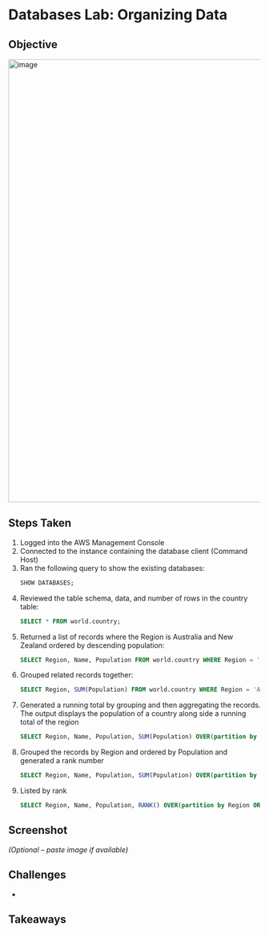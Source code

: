 # Databases Lab: Organizing Data

## Objective
<img width="1582" height="884" alt="image" src="https://github.com/user-attachments/assets/151a5c16-dc06-47bf-a62f-59d351ed1156" />


## Steps Taken
1. Logged into the AWS Management Console
2. Connected to the instance containing the database client (Command Host)
3. Ran the following query to show the existing databases:
      ```sql
      SHOW DATABASES;
      ```
4. Reviewed the table schema, data, and number of rows in the country table:
      ``` sql
      SELECT * FROM world.country;
      ```
5. Returned a list of records where the Region is Australia and New Zealand ordered by descending population:
      ``` sql
      SELECT Region, Name, Population FROM world.country WHERE Region = 'Australia and New Zealand' ORDER By Population desc;
      ```
6. Grouped related records together:
      ``` sql
      SELECT Region, SUM(Population) FROM world.country WHERE Region = 'Australia and New Zealand' GROUP By Region ORDER By SUM(Population) desc;
      ```
7. Generated a running total by grouping and then aggregating the records. The output displays the population of a country along side a running total of the region
      ``` sql
      SELECT Region, Name, Population, SUM(Population) OVER(partition by Region ORDER BY Population) as 'Running Total' FROM world.country WHERE Region = 'Australia and New Zealand';
      ```
8. Grouped the records by Region and ordered by Population and generated a rank number
      ``` sql
      SELECT Region, Name, Population, SUM(Population) OVER(partition by Region ORDER BY Population) as 'Running Total', RANK() over(partition by region ORDER BY population) as 'Ranked' FROM world.country WHERE region = 'Australia and New Zealand';
      ```
9. Listed by rank
      ``` sql
      SELECT Region, Name, Population, RANK() OVER(partition by Region ORDER BY Population desc) as 'Ranked' FROM world.country order by Region, Ranked;
      ```

## Screenshot
_(Optional – paste image if available)_

## Challenges
- 


## Takeaways
